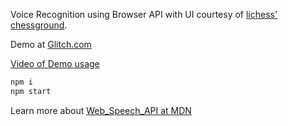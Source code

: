 Voice Recognition using Browser API with UI courtesy of [lichess' chessground](https://github.com/ornicar/chessground).

Demo at [Glitch.com](https://energetic-market.glitch.me/#!/0)

[Video of Demo usage](https://www.youtube.com/watch?v=XtxcTrU2XzY)

```sh
npm i
npm start
```

Learn more about [Web_Speech_API at MDN](https://developer.mozilla.org/en-US/docs/Web/API/Web_Speech_API/Using_the_Web_Speech_API)
